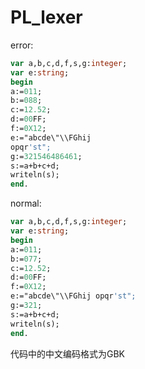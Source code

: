 # PL_lexer

error:

```pascal
var a,b,c,d,f,s,g:integer;
var e:string;
begin
a:=011;
b:=088;
c:=12.52;
d:=00FF;
f:=0X12;
e:="abcde\"\\FGhij 
opqr'st";
g:=321546486461;
s:=a+b+c+d;
writeln(s);
end.
```



normal:

```pascal
var a,b,c,d,f,s,g:integer;
var e:string;
begin
a:=011;
b:=077;
c:=12.52;
d:=00FF;
f:=0X12;
e:="abcde\"\\FGhij opqr'st";
g:=321;
s:=a+b+c+d;
writeln(s);
end.
```

代码中的中文编码格式为GBK

